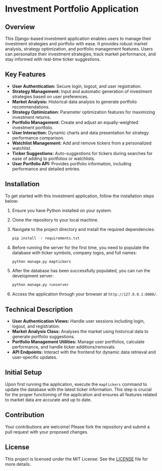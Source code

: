 # Investment Portfolio Application

## Overview

This Django-based investment application enables users to manage their investment strategies and portfolio with ease. It provides robust market analysis, strategy optimization, and portfolio management features. Users can personalize their investment strategies, track market performance, and stay informed with real-time ticker suggestions.

## Key Features

- **User Authentication:** Secure login, logout, and user registration.
- **Strategy Management:** Input and automatic generation of investment strategies based on user preferences.
- **Market Analysis:** Historical data analysis to generate portfolio recommendations.
- **Strategy Optimization:** Parameter optimization features for maximizing investment returns.
- **Portfolio Management:** Create and adjust an equally-weighted investment portfolio.
- **User Interaction:** Dynamic charts and data presentation for strategy performance comparison.
- **Watchlist Management:** Add and remove tickers from a personalized watchlist.
- **Ticker Suggestions:** Auto-suggestions for tickers during searches for ease of adding to portfolios or watchlists.
- **User Portfolio API:** Provides portfolio information, including performance and detailed entries.

## Installation

To get started with this investment application, follow the installation steps below:

1. Ensure you have Python installed on your system.
2. Clone the repository to your local machine.
3. Navigate to the project directory and install the required dependencies:

    ```sh
    pip install -r requirements.txt
    ```

4. Before running the server for the first time, you need to populate the database with ticker symbols, company logos, and full names:

    ```sh
    python manage.py maptickers
    ```

5. After the database has been successfully populated, you can run the development server:

    ```sh
    python manage.py runserver
    ```

6. Access the application through your browser at `http://127.0.0.1:8000/`.

## Technical Description

- **User Authentication Views:** Handle user sessions including login, logout, and registration.
- **Market Analysis Class:** Analyses the market using historical data to generate portfolio suggestions.
- **Portfolio Management Utilities:** Manage user portfolios, calculate performance, and handle ticker additions/removals.
- **API Endpoints:** Interact with the frontend for dynamic data retrieval and user-specific updates.

## Initial Setup

Upon first running the application, execute the `maptickers` command to update the database with the latest ticker information. This step is crucial for the proper functioning of the application and ensures all features related to market data are accurate and up to date.

## Contribution

Your contributions are welcome! Please fork the repository and submit a pull request with your proposed changes.

## License

This project is licensed under the MIT License. See the [LICENSE](LICENSE) file for more details.